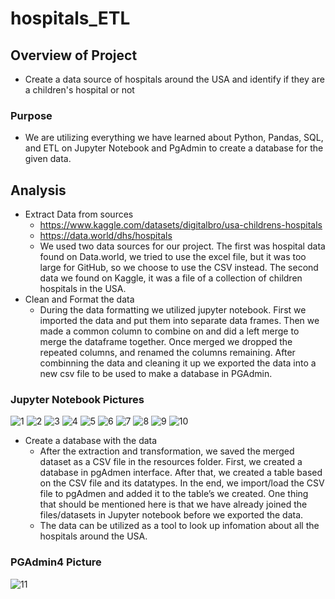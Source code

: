 # hospitals_ETL
## Overview of Project
* Create a data source of hospitals around the USA and identify if they are a children's hospital or not

### Purpose
   
* We are utilizing everything we have learned about Python, Pandas, SQL, and ETL on Jupyter Notebook and PgAdmin to create a database for the given data.

## Analysis

* Extract Data from sources
    * https://www.kaggle.com/datasets/digitalbro/usa-childrens-hospitals
    * https://data.world/dhs/hospitals
    * We used two data sources for our project. The first was hospital data found on Data.world, we tried to use the excel file, but it was too large for GitHub, so we choose to use the CSV instead. The second data we found on Kaggle, it was a file of a collection of children hospitals in the USA.
* Clean and Format the data
    * During the data formatting we utilized jupyter notebook. First we imported the data and put them into separate data frames. Then we made a common column to combine on and did a left merge to merge the dataframe together. Once merged we dropped the repeated columns, and renamed the columns remaining. After combinning the data and cleaning it up we exported the data into a new csv file to be used to make a database in PGAdmin.
### Jupyter Notebook Pictures
![1](Images/1.png)
![2](Images/2.png)
![3](Images/3.png)
![4](Images/4.png)
![5](Images/5.png)
![6](Images/6.png)
![7](Images/7.png)
![8](Images/8.png)
![9](Images/9.png)
![10](Images/10.png)
* Create a database with the data
    * After the extraction and transformation, we saved the merged dataset as a CSV file in the resources folder. First, we created a database in pgAdmen interface. After that, we created a table based on the CSV file and its datatypes. In the end, we import/load the CSV file to pgAdmen and added it to the table’s we created. One thing that should be mentioned here is that we have already joined the files/datasets in Jupyter notebook before we exported the data. 
    * The data can be utilized as a tool to look up infomation about all the hospitals around the USA.
### PGAdmin4 Picture
![11](Images/11.png) 

